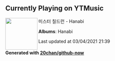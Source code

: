 ## Currently Playing on YTMusic

[<img align="left" width="100" src="https://lh3.googleusercontent.com/3qhrHvtIWt-YAmt5rhYQ55SNcOlnUFfkai_VpiiMEF5t74jiGkEDDeA7c4YKiE-0YAn72bW4Q8-7R2A">](https://music.youtube.com/watch?v=tWk9HfeYX20)

미스터 칠드런 - Hanabi

**Albums**: Hanabi

Last updated at 03/04/2021 21:39

#### Generated with [20chan/github-now](https://github.com/20chan/github-now)


<!--
**20chan/20chan** is a ✨ _special_ ✨ repository because its `README.md` (this file) appears on your GitHub profile.

Here are some ideas to get you started:

- 🔭 I’m currently working on ...
- 🌱 I’m currently learning ...
- 👯 I’m looking to collaborate on ...
- 🤔 I’m looking for help with ...
- 💬 Ask me about ...
- 📫 How to reach me: ...
- 😄 Pronouns: ...
- ⚡ Fun fact: ...
-->
